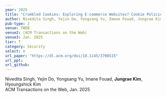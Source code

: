 ```yaml
---
year: 2025
title: "Crumbled Cookies: Exploring E-commerce Websites? Cookie Policies with Data Protection Regulations"
author: Nivedita Singh, Yejin Do, Yongsang Yu, Imane Fouad, Jungrae Kim, and Hyoungshick Kim
pub-type: J
venue: TWEB
venue2: (ACM Transactions on the Web)
venue3: Jan. 2025
tier: T
category: Security
select: n
url_paper: "https://dl.acm.org/doi/10.1145/3708515"
url_ppt:
url_github:
---
```


Nivedita Singh, Yejin Do, Yongsang Yu, Imane Fouad, **Jungrae Kim**, Hyoungshick Kim <br>
ACM Transactions on the Web, Jan. 2025 <br>
